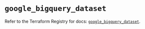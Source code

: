 # `google_bigquery_dataset`

Refer to the Terraform Registry for docs: [`google_bigquery_dataset`](https://registry.terraform.io/providers/hashicorp/google-beta/5.30.0/docs/resources/google_bigquery_dataset).
